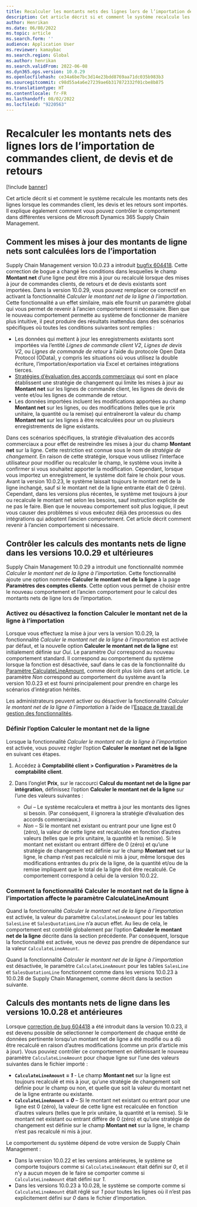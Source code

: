 ```yaml
---
title: Recalculer les montants nets des lignes lors de l’importation de commandes client, de devis et de retours
description: Cet article décrit si et comment le système recalcule les montants nets des lignes lorsque les commandes client, les devis et les retours sont importés. Il explique également comment vous pouvez contrôler le comportement dans différentes versions de Microsoft Dynamics 365 Supply Chain Management.
author: Henrikan
ms.date: 06/08/2022
ms.topic: article
ms.search.form: ''
audience: Application User
ms.reviewer: kamaybac
ms.search.region: Global
ms.author: henrikan
ms.search.validFrom: 2022-06-08
ms.dyn365.ops.version: 10.0.29
ms.openlocfilehash: ce34a6be7bc3d14e23bdd8769aa71dc035b983b3
ms.sourcegitcommit: c98d55a4a6e27239ae6b317872332f01cbe8b875
ms.translationtype: HT
ms.contentlocale: fr-FR
ms.lasthandoff: 08/02/2022
ms.locfileid: "9220563"
---
```

# <a name="recalculate-line-net-amounts-when-importing-sales-orders-quotations-and-returns"></a>Recalculer les montants nets des lignes lors de l’importation de commandes client, de devis et de retours

[!include [banner](../includes/banner.md)]

Cet article décrit si et comment le système recalcule les montants nets des lignes lorsque les commandes client, les devis et les retours sont importés. Il explique également comment vous pouvez contrôler le comportement dans différentes versions de Microsoft Dynamics 365 Supply Chain Management.

## <a name="how-updates-to-net-line-amounts-are-calculated-on-import"></a>Comment les mises à jour des montants de ligne nets sont calculées lors de l’importation

Supply Chain Management version 10.0.23 a introduit [bugfix 604418](https://fix.lcs.dynamics.com/issue/results/?q=604418). Cette correction de bogue a changé les conditions dans lesquelles le champ **Montant net** d’une ligne peut être mis à jour ou recalculé lorsque des mises à jour de commandes clients, de retours et de devis existants sont importées. Dans la version 10.0.29, vous pouvez remplacer ce correctif en activant la fonctionnalité *Calculer le montant net de la ligne à l’importation*. Cette fonctionnalité a un effet similaire, mais elle fournit un paramètre global qui vous permet de revenir à l’ancien comportement si nécessaire. Bien que le nouveau comportement permette au système de fonctionner de manière plus intuitive, il peut produire des résultats inattendus dans des scénarios spécifiques où toutes les conditions suivantes sont remplies :

- Les données qui mettent à jour les enregistrements existants sont importées via l’entité *Lignes de commande client V2*, *Lignes de devis V2*, ou *Lignes de commande de retour* à l’aide du protocole Open Data Protocol (OData), y compris les situations où vous utilisez la double écriture, l’importation/exportation via Excel et certaines intégrations tierces.
- [Stratégies d’évaluation des accords commerciaux](/dynamicsax-2012/appuser-itpro/trade-agreement-evaluation-policies-white-paper) qui sont en place établissent une stratégie de changement qui limite les mises à jour au **Montant net** sur les lignes de commande client, les lignes de devis de vente et/ou les lignes de commande de retour.
- Les données importées incluent les modifications apportées au champ **Montant net** sur les lignes, ou des modifications (telles que le prix unitaire, la quantité ou la remise) qui entraîneront la valeur du champ **Montant net** sur les lignes à être recalculées pour un ou plusieurs enregistrements de ligne existants.

Dans ces scénarios spécifiques, la stratégie d’évaluation des accords commerciaux a pour effet de restreindre les mises à jour du champ **Montant net** sur la ligne. Cette restriction est connue sous le nom de *stratégie de changement*. En raison de cette stratégie, lorsque vous utilisez l’interface utilisateur pour modifier ou recalculer le champ, le système vous invite à confirmer si vous souhaitez apporter la modification. Cependant, lorsque vous importez un enregistrement, le système doit faire le choix pour vous. Avant la version 10.0.23, le système laissait toujours le montant net de la ligne inchangé, sauf si le montant net de la ligne entrante était de 0 (zéro). Cependant, dans les versions plus récentes, le système met toujours à jour ou recalcule le montant net selon les besoins, sauf instruction explicite de ne pas le faire. Bien que le nouveau comportement soit plus logique, il peut vous causer des problèmes si vous exécutez déjà des processus ou des intégrations qui adoptent l’ancien comportement. Cet article décrit comment revenir à l’ancien comportement si nécessaire.

## <a name="control-calculations-of-line-net-amounts-in-versions-10029-and-later"></a>Contrôler les calculs des montants nets de ligne dans les versions 10.0.29 et ultérieures

Supply Chain Management 10.0.29 a introduit une fonctionnalité nommée *Calculer le montant net de la ligne à l’importation*. Cette fonctionnalité ajoute une option nommée **Calculer le montant net de la ligne** à la page **Paramètres des comptes clients**. Cette option vous permet de choisir entre le nouveau comportement et l’ancien comportement pour le calcul des montants nets de ligne lors de l’importation.

### <a name="turn-the-calculate-line-net-amount-on-import-feature-on-or-off"></a>Activez ou désactivez la fonction Calculer le montant net de la ligne à l’importation

Lorsque vous effectuez la mise à jour vers la version 10.0.29, la fonctionnalité *Calculer le montant net de la ligne à l’importation* est activée par défaut, et la nouvelle option **Calculer le montant net de la ligne** est initialement définie sur *Oui*. Le paramètre *Oui* correspond au nouveau comportement standard. Il correspond au comportement du système lorsque la fonction est désactivée, sauf dans le cas de la fonctionnalité du [Paramètre CalculateLineAmount](#CalculateLineAmount), comme décrit plus loin dans cet article. Le paramètre *Non* correspond au comportement du système avant la version 10.0.23 et est fourni principalement pour prendre en charge les scénarios d’intégration hérités.

Les administrateurs peuvent activer ou désactiver la fonctionnalité *Calculer le montant net de la ligne à l’importation* à l’aide de l’[Espace de travail de gestion des fonctionnalités](../../fin-ops-core/fin-ops/get-started/feature-management/feature-management-overview.md).

### <a name="set-the-calculate-line-net-amount-option"></a>Définir l’option Calculer le montant net de la ligne

Lorsque la fonctionnalité *Calculer le montant net de la ligne à l’importation* est activée, vous pouvez régler l’option **Calculer le montant net de la ligne** en suivant ces étapes.

1. Accédez à **Comptabilité client \> Configuration \> Paramètres de la comptabilité client**.
1. Dans l’onglet **Prix**, sur le raccourci **Calcul du montant net de la ligne par intégration**, définissez l’option **Calculer le montant net de la ligne** sur l’une des valeurs suivantes :

    - *Oui* – Le système recalculera et mettra à jour les montants des lignes si besoin. (Par conséquent, il ignorera la stratégie d’évaluation des accords commerciaux.)
    - *Non* – Si le montant net existant ou entrant pour une ligne est 0 (zéro), la valeur de cette ligne est recalculée en fonction d’autres valeurs (telles que le prix unitaire, la quantité et la remise). Si le montant net existant ou entrant diffère de 0 (zéro) et qu’une stratégie de changement est définie sur le champ **Montant net** sur la ligne, le champ n’est pas recalculé ni mis à jour, même lorsque des modifications entrantes du prix de la ligne, de la quantité et/ou de la remise impliquent que le total de la ligne doit être recalculé. Ce comportement correspond à celui de la version 10.0.22.

### <a name="how-the-calculate-line-net-amount-on-import-feature-affects-the-calculatelineamount-parameter"></a><a name="CalculateLineAmount"></a>Comment la fonctionnalité Calculer le montant net de la ligne à l’importation affecte le paramètre CalculateLineAmount

Quand la fonctionnalité *Calculer le montant net de la ligne à l’importation* est activée, la valeur du paramètre `CalculateLineAmount` pour les tables `SalesLine` et `SalesQuotationLine` n’a aucun effet. Au lieu de cela, le comportement est contrôlé globalement par l’option **Calculer le montant net de la ligne** décrite dans la section précédente. Par conséquent, lorsque la fonctionnalité est activée, vous ne devez pas prendre de dépendance sur la valeur `CalculateLineAmount`.

Quand la fonctionnalité *Calculer le montant net de la ligne à l’importation* est désactivée, le paramètre `CalculateLineAmount` pour les tables `SalesLine` et `SalesQuotationLine` fonctionnent comme dans les versions 10.0.23 à 10.0.28 de Supply Chain Management, comme décrit dans la section suivante.

## <a name="control-line-net-amount-calculations-in-versions-10028-and-earlier"></a>Calculs des montants nets de ligne dans les versions 10.0.28 et antérieures

Lorsque [correction de bug 604418](https://fix.lcs.dynamics.com/issue/results/?q=604418) a été introduit dans la version 10.0.23, il est devenu possible de sélectionner le comportement de chaque entité de données pertinente lorsqu’un montant net de ligne a été modifié ou a dû être recalculé en raison d’autres modifications (comme un prix d’article mis à jour). Vous pouviez contrôler ce comportement en définissant le nouveau paramètre `CalculateLineAmount` pour chaque ligne sur l’une des valeurs suivantes dans le fichier importé :

- **`CalculateLineAmount` = *1*** - Le champ **Montant net** sur la ligne est toujours recalculé et mis à jour, qu’une stratégie de changement soit définie pour le champ ou non, et quelle que soit la valeur du montant net de la ligne entrante ou existante.
- **`CalculateLineAmount` = *0*** – Si le montant net existant ou entrant pour une ligne est 0 (zéro), la valeur de cette ligne est recalculée en fonction d’autres valeurs (telles que le prix unitaire, la quantité et la remise). Si le montant net existant ou entrant diffère de 0 (zéro) et qu’une stratégie de changement est définie sur le champ **Montant net** sur la ligne, le champ n’est pas recalculé ni mis à jour.  

Le comportement du système dépend de votre version de Supply Chain Management :

- Dans la version 10.0.22 et les versions antérieures, le système se comporte toujours comme si `CalculateLineAmount` était défini sur *0*, et il n’y a aucun moyen de le faire se comporter comme si `CalculateLineAmount` était défini sur *1*.
- Dans les versions 10.0.23 à 10.0.28, le système se comporte comme si `CalculateLineAmount` était réglé sur *1* pour toutes les lignes où il n’est pas explicitement défini sur *0* dans le fichier d’importation.
